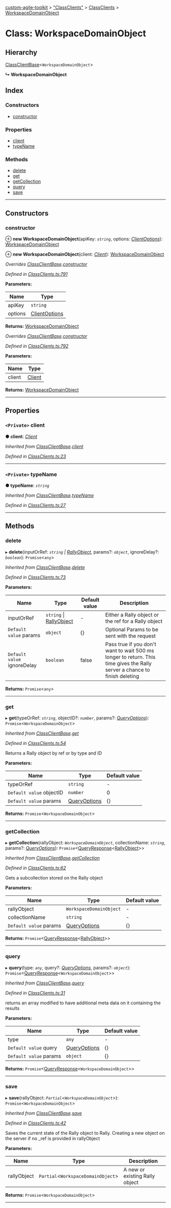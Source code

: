 [custom-agile-toolkit](../README.md) > ["ClassClients"](../modules/_classclients_.md) > [ClassClients](../modules/_classclients_.classclients.md) > [WorkspaceDomainObject](../classes/_classclients_.classclients.workspacedomainobject.md)

# Class: WorkspaceDomainObject

## Hierarchy

 [ClassClientBase](_classclients_.classclients.classclientbase.md)<`WorkspaceDomainObject`>

**↳ WorkspaceDomainObject**

## Index

### Constructors

* [constructor](_classclients_.classclients.workspacedomainobject.md#constructor)

### Properties

* [client](_classclients_.classclients.workspacedomainobject.md#client)
* [typeName](_classclients_.classclients.workspacedomainobject.md#typename)

### Methods

* [delete](_classclients_.classclients.workspacedomainobject.md#delete)
* [get](_classclients_.classclients.workspacedomainobject.md#get)
* [getCollection](_classclients_.classclients.workspacedomainobject.md#getcollection)
* [query](_classclients_.classclients.workspacedomainobject.md#query)
* [save](_classclients_.classclients.workspacedomainobject.md#save)

---

## Constructors

<a id="constructor"></a>

###  constructor

⊕ **new WorkspaceDomainObject**(apiKey: *`string`*, options: *[ClientOptions](../interfaces/_api_.api.clientoptions.md)*): [WorkspaceDomainObject](_classclients_.classclients.workspacedomainobject.md)

⊕ **new WorkspaceDomainObject**(client: *[Client](_client_.client.md)*): [WorkspaceDomainObject](_classclients_.classclients.workspacedomainobject.md)

*Overrides [ClassClientBase](_classclients_.classclients.classclientbase.md).[constructor](_classclients_.classclients.classclientbase.md#constructor)*

*Defined in [ClassClients.ts:791](https://github.com/ferentchak/rally-node-sdk/blob/6b35ab1/ClassClients.ts#L791)*

**Parameters:**

| Name | Type |
| ------ | ------ |
| apiKey | `string` |
| options | [ClientOptions](../interfaces/_api_.api.clientoptions.md) |

**Returns:** [WorkspaceDomainObject](_classclients_.classclients.workspacedomainobject.md)

*Overrides [ClassClientBase](_classclients_.classclients.classclientbase.md).[constructor](_classclients_.classclients.classclientbase.md#constructor)*

*Defined in [ClassClients.ts:792](https://github.com/ferentchak/rally-node-sdk/blob/6b35ab1/ClassClients.ts#L792)*

**Parameters:**

| Name | Type |
| ------ | ------ |
| client | [Client](_client_.client.md) |

**Returns:** [WorkspaceDomainObject](_classclients_.classclients.workspacedomainobject.md)

___

## Properties

<a id="client"></a>

### `<Private>` client

**● client**: *[Client](_client_.client.md)*

*Inherited from [ClassClientBase](_classclients_.classclients.classclientbase.md).[client](_classclients_.classclients.classclientbase.md#client)*

*Defined in [ClassClients.ts:23](https://github.com/ferentchak/rally-node-sdk/blob/6b35ab1/ClassClients.ts#L23)*

___
<a id="typename"></a>

### `<Private>` typeName

**● typeName**: *`string`*

*Inherited from [ClassClientBase](_classclients_.classclients.classclientbase.md).[typeName](_classclients_.classclients.classclientbase.md#typename)*

*Defined in [ClassClients.ts:27](https://github.com/ferentchak/rally-node-sdk/blob/6b35ab1/ClassClients.ts#L27)*

___

## Methods

<a id="delete"></a>

###  delete

▸ **delete**(inputOrRef: *`string` \| [RallyObject](../interfaces/_api_.api.rallyobject.md)*, params?: *`object`*, ignoreDelay?: *`boolean`*): `Promise`<`any`>

*Inherited from [ClassClientBase](_classclients_.classclients.classclientbase.md).[delete](_classclients_.classclients.classclientbase.md#delete)*

*Defined in [ClassClients.ts:73](https://github.com/ferentchak/rally-node-sdk/blob/6b35ab1/ClassClients.ts#L73)*

**Parameters:**

| Name | Type | Default value | Description |
| ------ | ------ | ------ | ------ |
| inputOrRef | `string` \| [RallyObject](../interfaces/_api_.api.rallyobject.md) | - |  Either a Rally object or the ref for a Rally object |
| `Default value` params | `object` |  {} |  Optional Params to be sent with the request |
| `Default value` ignoreDelay | `boolean` | false |  Pass true if you don't want to wait 500 ms longer to return. This time gives the Rally server a chance to finish deleting |

**Returns:** `Promise`<`any`>

___
<a id="get"></a>

###  get

▸ **get**(typeOrRef: *`string`*, objectID?: *`number`*, params?: *[QueryOptions](../interfaces/_api_.api.queryoptions.md)*): `Promise`<`WorkspaceDomainObject`>

*Inherited from [ClassClientBase](_classclients_.classclients.classclientbase.md).[get](_classclients_.classclients.classclientbase.md#get)*

*Defined in [ClassClients.ts:54](https://github.com/ferentchak/rally-node-sdk/blob/6b35ab1/ClassClients.ts#L54)*

Returns a Rally object by ref or by type and ID

**Parameters:**

| Name | Type | Default value |
| ------ | ------ | ------ |
| typeOrRef | `string` | - |
| `Default value` objectID | `number` | 0 |
| `Default value` params | [QueryOptions](../interfaces/_api_.api.queryoptions.md) |  {} |

**Returns:** `Promise`<`WorkspaceDomainObject`>

___
<a id="getcollection"></a>

###  getCollection

▸ **getCollection**(rallyObject: *`WorkspaceDomainObject`*, collectionName: *`string`*, params?: *[QueryOptions](../interfaces/_api_.api.queryoptions.md)*): `Promise`<[QueryResponse](../interfaces/_api_.api.queryresponse.md)<[RallyObject](../interfaces/_api_.api.rallyobject.md)>>

*Inherited from [ClassClientBase](_classclients_.classclients.classclientbase.md).[getCollection](_classclients_.classclients.classclientbase.md#getcollection)*

*Defined in [ClassClients.ts:62](https://github.com/ferentchak/rally-node-sdk/blob/6b35ab1/ClassClients.ts#L62)*

Gets a subcollection stored on the Rally object

**Parameters:**

| Name | Type | Default value |
| ------ | ------ | ------ |
| rallyObject | `WorkspaceDomainObject` | - |
| collectionName | `string` | - |
| `Default value` params | [QueryOptions](../interfaces/_api_.api.queryoptions.md) |  {} |

**Returns:** `Promise`<[QueryResponse](../interfaces/_api_.api.queryresponse.md)<[RallyObject](../interfaces/_api_.api.rallyobject.md)>>

___
<a id="query"></a>

###  query

▸ **query**(type: *`any`*, query?: *[QueryOptions](../interfaces/_api_.api.queryoptions.md)*, params?: *`object`*): `Promise`<[QueryResponse](../interfaces/_api_.api.queryresponse.md)<`WorkspaceDomainObject`>>

*Inherited from [ClassClientBase](_classclients_.classclients.classclientbase.md).[query](_classclients_.classclients.classclientbase.md#query)*

*Defined in [ClassClients.ts:31](https://github.com/ferentchak/rally-node-sdk/blob/6b35ab1/ClassClients.ts#L31)*

returns an array modified to have additional meta data on it containing the results

**Parameters:**

| Name | Type | Default value |
| ------ | ------ | ------ |
| type | `any` | - |
| `Default value` query | [QueryOptions](../interfaces/_api_.api.queryoptions.md) |  {} |
| `Default value` params | `object` |  {} |

**Returns:** `Promise`<[QueryResponse](../interfaces/_api_.api.queryresponse.md)<`WorkspaceDomainObject`>>

___
<a id="save"></a>

###  save

▸ **save**(rallyObject: *`Partial`<`WorkspaceDomainObject`>*): `Promise`<`WorkspaceDomainObject`>

*Inherited from [ClassClientBase](_classclients_.classclients.classclientbase.md).[save](_classclients_.classclients.classclientbase.md#save)*

*Defined in [ClassClients.ts:42](https://github.com/ferentchak/rally-node-sdk/blob/6b35ab1/ClassClients.ts#L42)*

Saves the current state of the Rally object to Rally. Creating a new object on the server if no \_ref is provided in rallyObject

**Parameters:**

| Name | Type | Description |
| ------ | ------ | ------ |
| rallyObject | `Partial`<`WorkspaceDomainObject`> |  A new or existing Rally object |

**Returns:** `Promise`<`WorkspaceDomainObject`>

___

